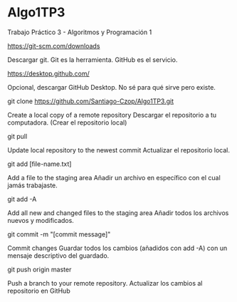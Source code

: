 # Algo1TP3
Trabajo Práctico 3 - Algoritmos y Programación 1

https://git-scm.com/downloads

Descargar git. Git es la herramienta. GitHub es el servicio.

https://desktop.github.com/

Opcional, descargar GitHub Desktop. No sé para qué sirve pero existe.

git clone https://github.com/Santiago-Czop/Algo1TP3.git

Create a local copy of a remote repository
Descargar el repositorio a tu computadora. (Crear el repositorio local)

git pull

Update local repository to the newest commit
Actualizar el repositorio local.

git add [file-name.txt]

Add a file to the staging area
Añadir un archivo en específico con el cual jamás trabajaste.

git add -A

Add all new and changed files to the staging area
Añadir todos los archivos nuevos y modificados.

git commit -m "[commit message]"

Commit changes
Guardar todos los cambios (añadidos con add -A) con un mensaje descriptivo del guardado.

git push origin master

Push a branch to your remote repository.
Actualizar los cambios al repositorio en GitHub
